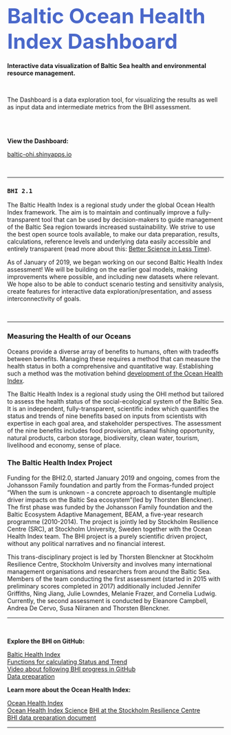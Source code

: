 
# <font size="48" color="4A68CA"> Baltic Ocean Health Index Dashboard </font>
**Interactive data visualization of Baltic Sea health and environmental resource management.**

<br>

The Dashboard is a data exploration tool, for visualizing the results as well as input data and intermediate metrics from the BHI assessment.

<br>
<br>

**View the Dashboard:** 

[baltic-ohi.shinyapps.io](https://baltic-ohi.shinyapps.io/dashboard/)

<br>

---

### `BHI 2.1` 

The Baltic Health Index is a regional study under the global Ocean Health Index framework. The aim is to maintain and continually improve a fully-transparent tool that can be used by decision-makers to guide management of the Baltic Sea region towards increased sustainability. We strive to use the best open source tools available, to make our data preparation, results, calculations, reference levels and underlying data easily accessible and entirely transparent (read more about this: [Better Science in Less Time](https://www.nature.com/articles/s41559-017-0160)).

As of January of 2019, we began working on our second Baltic Health Index assessment! We will be building on the earlier goal models, making improvements where possible, and including new datasets where relevant. We hope also to be able to conduct scenario testing and sensitivity analysis, create features for interactive data exploration/presentation, and assess interconnectivity of goals.

<br>

---

### Measuring the Health of our Oceans

Oceans provide a diverse array of benefits to humans, often with tradeoffs between benefits. Managing these requires a method that can measure the health status in both a comprehensive and quantitative way. Establishing such a method was the motivation behind [development of the Ocean Health Index](https://www.nature.com/articles/nature11397). 

The Baltic Health Index is a regional study using the OHI method but tailored to assess the health status of the social-ecological system of the Baltic Sea. It is an independent, fully-transparent, scientific index which quantifies the status and trends of nine benefits based on inputs from scientists with expertise in each goal area, and stakeholder perspectives. The assessment of the nine benefits includes food provision, artisanal fishing opportunity, natural products, carbon storage, biodiversity, clean water, tourism, livelihood and economy, sense of place.


### The Baltic Health Index Project

Funding for the BHI2.0, started January 2019 and ongoing, comes from the Johansson Family foundation and partly from the Formas-funded project “When the sum is unknown - a concrete approach to disentangle multiple driver impacts on the Baltic Sea ecosystem”(led by Thorsten Blenckner). The first phase was funded by the Johansson Family foundation and the Baltic Ecosystem Adaptive Management, BEAM, a five-year research programme (2010-2014). The project is jointly led by Stockholm Resilience Centre (SRC), at Stockholm University, Sweden together with the Ocean Health Index team. The BHI project is a purely scientific driven project, without any political narratives and no financial interest.

This trans-disciplinary project is led by Thorsten Blenckner at Stockholm Resilience Centre, Stockholm University and involves many international management organisations and researchers from around the Baltic Sea. Members of the team conducting the first assessment (started in 2015 with preliminary scores completed in 2017) additionally included Jennifer Griffiths, Ning Jiang, Julie Lowndes, Melanie Frazer, and Cornelia Ludwig. Currently, the second assessment is conducted by Eleanore Campbell, Andrea De Cervo, Susa Niiranen and Thorsten Blenckner.

---

<br>

**Explore the BHI on GitHub:**

[Baltic Health Index](https://github.com/OHI-Science/bhi)  
[Functions for calculating Status and Trend](https://github.com/OHI-Science/bhi/blob/master/baltic2019draft/conf/functions.R)  
[Video about following BHI progress in GitHub](https://www.youtube.com/watch?v=u5BRx05Wmwo)  
[Data preparation](https://github.com/OHI-Science/bhi-prep/tree/master/prep) 

**Learn more about the Ocean Health Index:**

[Ocean Health Index](http://www.oceanhealthindex.org/about)  
[Ocean Health Index Science](http://ohi-science.org)
[BHI at the Stockholm Resilience Centre](http://www.stockholmresilience.org/research/research-themes/marine/baltic-health-index.html)  
[BHI data preparation document](https://ohi-science.org/bhi-prep/)

---
